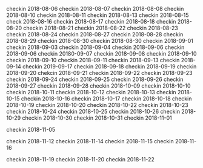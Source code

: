 checkin 2018-08-06
checkin 2018-08-07
checkin 2018-08-08
checkin 2018-08-10
checkin 2018-08-11
checkin 2018-08-13
checkin 2018-08-15
check 2018-08-16
checkin 2018-08-17
checkin 2018-08-18
checkin 2018-08-20
checkin 2018-08-21
checkin 2018-08-22
checkin 2018-08-23
checkin 2018-08-24
checkin 2018-08-27
checkin 2018-08-28
checkin 2018-08-29
checkin 2018-08-30
checkin 2018-08-30
checkin 2018-09-01
checkin 2018-09-03
checkin 2018-09-04
checkin 2018-09-06
checkin 2018-09-06
checkin 20180-09-07
checkin 2018-09-08
checkin 2018-09-10
checkin 2018-09-10
checkin 2018-09-11
checkin 2018-09-13
checkin 2018-09-14
checkin 2019-09-17
checkin 2018-09-18
checkin 2018-09-19
checkin 2018-09-20
chekcin 2018-09-21
checkin 2018-09-22
checkin 2018-09-23
checkin 2018-09-24
checkin 2018-09-25
checkin 2018-09-26
checkin 2018-09-27
checkin 2018-09-28
checkin 2018-10-09
checkin 2018-10-10
checkin 2018-10-11
checkin 2018-10-12
checkin 2018-10-13
checkin 2018-10-15
checkin 2018-10-16
checkin 2018-10-17
checkin 2018-10-18
checkin 2018-10-19
checkin 2018-10-20
checkin 2018-10-22
checkin 2018-10-23
checkin 2018-10-24
checkin 2018-10-25
checkin 2018-10-26
checkin 2018-10-29
checkin 2018-10-30
checkin 2018-10-31
checkin 2018-11-01

checkin 2018-11-05

checkin 2018-11-12
checkin 2018-11-14
checkin 2018-11-15
checkin 2018-11-16

 checkin 2018-11-19
checkin 2018-11-20
checkin 2018-11-22
